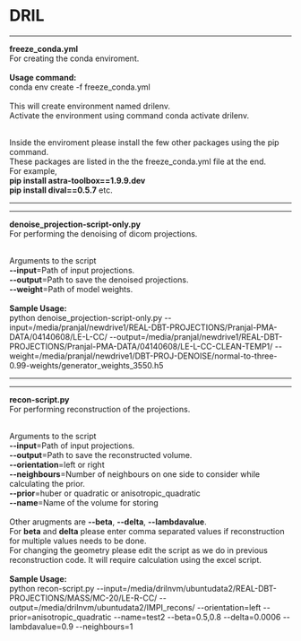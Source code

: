 # DRIL
___________________________________
**freeze_conda.yml**<br>
For creating the conda enviroment.<br><br>
**Usage command:**<br>
conda env create -f freeze_conda.yml<br><br>
This will create environment named drilenv.<br>
Activate the environment using command conda activate drilenv.<br><br>

Inside the enviroment please install the few other packages using the pip command.<br>
These packages are listed in the the freeze_conda.yml file at the end.<br>
For example, <br>
**pip install astra-toolbox==1.9.9.dev**<br>
**pip install dival==0.5.7** etc.
___________________________________

___________________________________
**denoise_projection-script-only.py**<br>
For performing the denoising of dicom projections.<br><br>

Arguments to the script<br>
**--input**=Path of input projections.<br>
**--output**=Path to save the denoised projections.<br>
**--weight**=Path of model weights.<br>
<br>
**Sample Usage:**<br>
python denoise_projection-script-only.py --input=/media/pranjal/newdrive1/REAL-DBT-PROJECTIONS/Pranjal-PMA-DATA/04140608/LE-L-CC/ --output=/media/pranjal/newdrive1/REAL-DBT-PROJECTIONS/Pranjal-PMA-DATA/04140608/LE-L-CC-CLEAN-TEMP1/ --weight=/media/pranjal/newdrive1/DBT-PROJ-DENOISE/normal-to-three-0.99-weights/generator_weights_3550.h5
___________________________________
___________________________________
**recon-script.py**<br>
For performing reconstruction of the projections.<br><br>

Arguments to the script<br>
**--input**=Path of input projections.<br>
**--output**=Path to save the reconstructed volume.<br>
**--orientation**=left or right<br> 
**--neighbours**=Number of neighbours on one side to consider while calculating the prior.<br>
**--prior**=huber or quadratic or anisotropic_quadratic<br>
**--name**=Name of the volume for storing<br><br>
Other arugments are **--beta**, **--delta**, **--lambdavalue**.<br>
For **beta** and **delta** please enter comma separated values if reconstruction for multiple values needs to be done.<br>
For changing the geometry please edit the script as we do in previous reconstruction code. It will require calculation using the excel script.
<br><br>
**Sample Usage:**<br>
python recon-script.py --input=/media/drilnvm/ubuntudata2/REAL-DBT-PROJECTIONS/MASS/MC-20/LE-R-CC/ --output=/media/drilnvm/ubuntudata2/IMPI_recons/ --orientation=left --prior=anisotropic_quadratic --name=test2 --beta=0.5,0.8 --delta=0.0006 --lambdavalue=0.9 --neighbours=1
